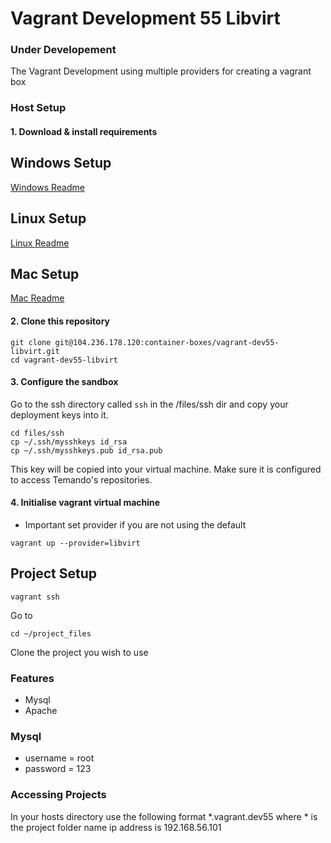 Vagrant Development 55 Libvirt
====

### Under Developement

The Vagrant Development using multiple providers for creating a vagrant box

### Host Setup

#### 1. Download & install requirements

## Windows Setup
[Windows Readme](docs/windows.MD)

## Linux Setup
[Linux Readme](docs/linux.MD)

## Mac Setup
[Mac Readme](docs/mac.MD)

#### 2. Clone this repository

```
git clone git@104.236.178.120:container-boxes/vagrant-dev55-libvirt.git
cd vagrant-dev55-libvirt
```

#### 3. Configure the sandbox

Go to the ssh directory called ```ssh``` in the /files/ssh dir and copy your deployment keys into it.

```
cd files/ssh
cp ~/.ssh/mysshkeys id_rsa
cp ~/.ssh/mysshkeys.pub id_rsa.pub
```

This key will be copied into your virtual machine. Make sure it is configured to access Temando's repositories.

#### 4. Initialise vagrant virtual machine

* Important set provider if you are not using the default
```
vagrant up --provider=libvirt
```

## Project Setup

```
vagrant ssh
```

Go to

```
cd ~/project_files
```

Clone the project you wish to use

### Features

* Mysql
* Apache

### Mysql

* username = root
* password = 123

### Accessing Projects

In your hosts directory use the following format *.vagrant.dev55 where * is the project folder name ip address is 192.168.56.101
